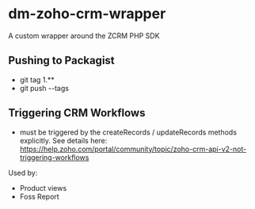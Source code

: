 # dm-zoho-crm-wrapper
A custom wrapper around the ZCRM PHP SDK


## Pushing to Packagist
- git tag 1.**
- git push --tags



## Triggering CRM Workflows
-  must be triggered by the createRecords / updateRecords methods explicitly. See details here: https://help.zoho.com/portal/community/topic/zoho-crm-api-v2-not-triggering-workflows


Used by:
- Product views
- Foss Report